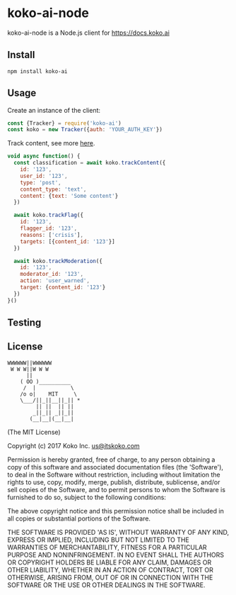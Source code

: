 koko-ai-node
============

koko-ai-node is a Node.js client for https://docs.koko.ai

## Install

    npm install koko-ai

## Usage

Create an instance of the client:

```js
const {Tracker} = require('koko-ai')
const koko = new Tracker({auth: 'YOUR_AUTH_KEY'})
```

Track content, see more [here](https://docs.koko.ai/#track-endpoints).

```js
void async function() {
  const classification = await koko.trackContent({
    id: '123',
    user_id: '123',
    type: 'post',
    content_type: 'text',
    content: {text: 'Some content'}
  })

  await koko.trackFlag({
    id: '123',
    flagger_id: '123',
    reasons: ['crisis'],
    targets: [{content_id: '123'}]
  })

  await koko.trackModeration({
    id: '123',
    moderator_id: '123',
    action: 'user_warned',
    target: {content_id: '123'}
  })
}()
```

## Testing

## License

```
WWWWWW||WWWWWW
 W W W||W W W
      ||
    ( OO )__________
     /  |           \
    /o o|    MIT     \
    \___/||_||__||_|| *
         || ||  || ||
        _||_|| _||_||
       (__|__|(__|__|
```

(The MIT License)

Copyright (c) 2017 Koko Inc. <us@itskoko.com>

Permission is hereby granted, free of charge, to any person obtaining a copy of this software and associated documentation files (the 'Software'), to deal in the Software without restriction, including without limitation the rights to use, copy, modify, merge, publish, distribute, sublicense, and/or sell copies of the Software, and to permit persons to whom the Software is furnished to do so, subject to the following conditions:

The above copyright notice and this permission notice shall be included in all copies or substantial portions of the Software.

THE SOFTWARE IS PROVIDED 'AS IS', WITHOUT WARRANTY OF ANY KIND, EXPRESS OR IMPLIED, INCLUDING BUT NOT LIMITED TO THE WARRANTIES OF MERCHANTABILITY, FITNESS FOR A PARTICULAR PURPOSE AND NONINFRINGEMENT. IN NO EVENT SHALL THE AUTHORS OR COPYRIGHT HOLDERS BE LIABLE FOR ANY CLAIM, DAMAGES OR OTHER LIABILITY, WHETHER IN AN ACTION OF CONTRACT, TORT OR OTHERWISE, ARISING FROM, OUT OF OR IN CONNECTION WITH THE SOFTWARE OR THE USE OR OTHER DEALINGS IN THE SOFTWARE.
